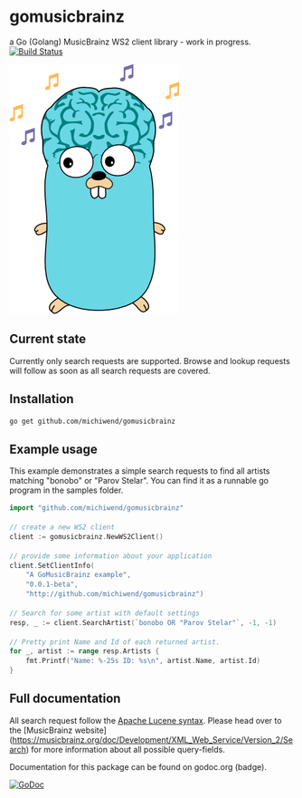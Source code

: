 gomusicbrainz
=============

a Go (Golang) MusicBrainz WS2 client library - work in progress. [![Build Status](https://travis-ci.org/michiwend/gomusicbrainz.svg?branch=master)](https://travis-ci.org/michiwend/gomusicbrainz)

![gopherbrainz Oo](misc/gopherbrainz.png)

## Current state
Currently only search requests are supported. Browse and lookup requests will
follow as soon as all search requests are covered.

## Installation
```bash
go get github.com/michiwend/gomusicbrainz
```

## Example usage
This example demonstrates a simple search requests to find all artists matching "bonobo" or "Parov Stelar". You can find it as a runnable go program in the samples folder.
```Go
import "github.com/michiwend/gomusicbrainz"

// create a new WS2 client
client := gomusicbrainz.NewWS2Client()

// provide some information about your application
client.SetClientInfo(
    "A GoMusicBrainz example",
    "0.0.1-beta",
    "http://github.com/michiwend/gomusicbrainz")

// Search for some artist with default settings
resp, _ := client.SearchArtist(`bonobo OR "Parov Stelar"`, -1, -1)

// Pretty print Name and Id of each returned artist.
for _, artist := range resp.Artists {
    fmt.Printf("Name: %-25s ID: %s\n", artist.Name, artist.Id)
}
```
## Full documentation
All search request follow the [Apache Lucene syntax](https://lucene.apache.org/core/4_3_0/queryparser/org/apache/lucene/queryparser/classic/package-summary.html#package_description). Please head over to the [MusicBrainz website] (https://musicbrainz.org/doc/Development/XML_Web_Service/Version_2/Search) for more information about all possible query-fields.

Documentation for this package can be found on godoc.org (badge).

[![GoDoc](https://godoc.org/github.com/golang/gddo?status.svg)](https://godoc.org/github.com/michiwend/gomusicbrainz)
